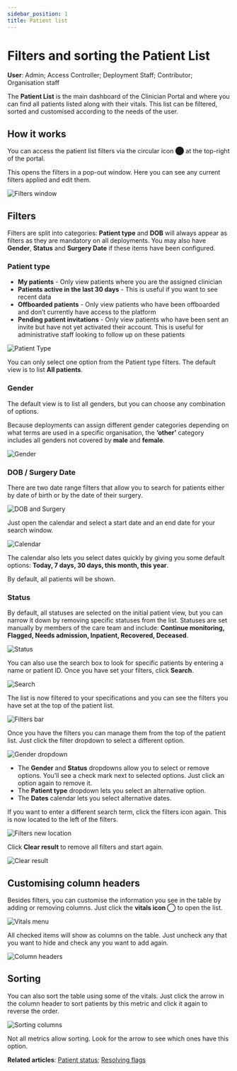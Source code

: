 ```yaml
---
sidebar_position: 1
title: Patient list
---
```

# Filters and sorting the Patient List
**User**: Admin; Access Controller; Deployment Staff; Contributor; Organisation staff

The **Patient List** is the main dashboard of the Clinician Portal and where you can find all patients listed along with their vitals. This list can be filtered, sorted and customised according to the needs of the user. 
## How it works​
You can access the patient list filters via the circular icon ⬤ at the top-right of the portal.

This opens the filters in a pop-out window. Here you can see any current filters applied and edit them.

![Filters window](./assets/PatientList01.png)

## Filters
Filters are split into categories: **Patient type** and **DOB** will always appear as filters as they are mandatory on all deployments. You may also have **Gender**, **Status** and **Surgery Date** if these items have been configured.

### Patient type 
- **My patients** - Only view patients where you are the assigned clinician
- **Patients active in the last 30 days** - This is useful if you want to see recent data
- **Offboarded patients** - Only view patients who have been offboarded and don’t currently have access to the platform
- **Pending patient invitations** - Only view patients who have been sent an invite but have not yet activated their account. This is useful for administrative staff looking to follow up on these patients

![Patient Type](./assets/PatientList02.png)

You can only select one option from the Patient type filters. The default view is to list **All patients**.
### Gender
The default view is to list all genders, but you can choose any combination of options. 

Because deployments can assign different gender categories depending on what terms are used in a specific organisation, the **‘other’** category includes all genders not covered by **male** and **female**.

![Gender](./assets/PatientList03.png)

### DOB / Surgery Date
There are two date range filters that allow you to search for patients either by date of birth or by the date of their surgery.

![DOB and Surgery](./assets/PatientList04.png)

Just open the calendar and select a start date and an end date for your search window.

![Calendar](./assets/PatientList05.png)

The calendar also lets you select dates quickly by giving you some default options: **Today, 7 days, 30 days, this month, this year**.

By default, all patients will be shown.
### Status
By default, all statuses are selected on the initial patient view, but you can narrow it down by removing specific statuses from the list. Statuses are set manually by members of the care team and include: **Continue monitoring, Flagged, Needs admission, Inpatient, Recovered, Deceased**.

![Status](./assets/PatientList06.png)

You can also use the search box to look for specific patients by entering a name or patient ID. Once you have set your filters, click **Search**.

![Search](./assets/PatientList07.png)

The list is now filtered to your specifications and you can see the filters you have set at the top of the patient list.

![Filters bar](./assets/PatientList08.png)

Once you have the filters you can manage them from the top of the patient list. Just click the filter dropdown to select a different option. 

![Gender dropdown](./assets/PatientList09.png)

- The **Gender** and **Status** dropdowns allow you to select or remove options. You’ll see a check mark next to selected options. Just click an option again to remove it.
- The **Patient type** dropdown lets you select an alternative option.
- The **Dates** calendar lets you select alternative dates. 

If you want to enter a different search term, click the filters icon again. This is now located to the left of the filters.

![Filters new location](./assets/PatientList10.png)

Click **Clear result** to remove all filters and start again.

![Clear result](./assets/PatientList11.png)

## Customising column headers
Besides filters, you can customise the information you see in the table by adding or removing columns.
Just click the **vitals icon ◯** to open the list. 

![Vitals menu](./assets/PatientList12.png)

All checked items will show as columns on the table. Just uncheck any that you want to hide and check any you want to add again.

![Column headers](./assets/PatientList13.png)

## Sorting
You can also sort the table using some of the vitals. Just click the arrow in the column header to sort patients by this metric and click it again to reverse the order.

![Sorting columns](./assets/PatientList14.png)

Not all metrics allow sorting. Look for the arrow to see which ones have this option.

**Related articles**: [Patient status](./patient-status.md); [Resolving flags](./resolving-flags.md)

